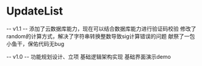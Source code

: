 # UpdateList

-- v1.1 --
添加了云数据库能力，现在可以结合数据库能力进行验证码校验
修改了random的计算方式，解决了字符串转换整数导致sig计算错误的问题
献祭了一包小鱼干，保佑代码无bug

-- v1.0 --
功能规划设计、立项
基础逻辑架构实现
基础界面演示demo